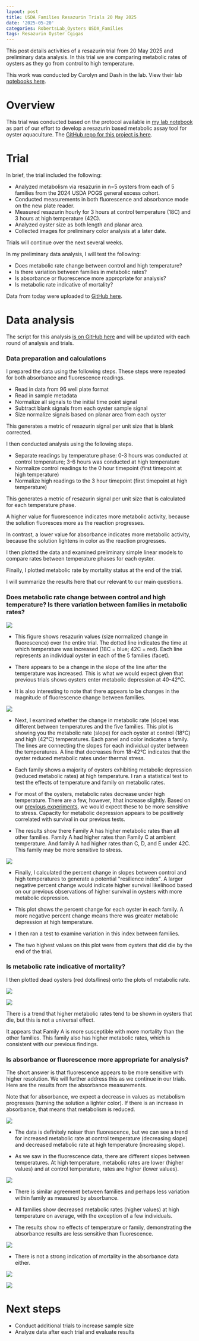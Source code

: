 ```yaml
---
layout: post
title: USDA Families Resazurin Trials 20 May 2025
date: '2025-05-20'
categories: RobertsLab_Oysters USDA_Families
tags: Resazurin Oyster Cgigas
---
```


This post details activities of a resazurin trial from 20 May 2025 and preliminary data analysis. In this trial we are comparing metabolic rates of oysters as they go from control to high temperature. 

This work was conducted by Carolyn and Dash in the lab. View their lab [notebooks here](https://genefish.wordpress.com/).  

# Overview 

This trial was conducted based on the protocol available in [my lab notebook](https://ahuffmyer.github.io/ASH_Putnam_Lab_Notebook/Resazurin-Metabolic-Assays-Protocol-for-Individual-Stress-Testing/) as part of our effort to develop a resazurin based metabolic assay tool for oyster aquaculture. The [GitHub repo for this project is here](https://github.com/RobertsLab/resazurin-assay-development).  

# Trial 

In brief, the trial included the following:  

- Analyzed metabolism via resazurin in n=5 oysters from each of 5 families from the 2024 USDA POGS general excess cohort. 
- Conducted measurements in both fluorescence and absorbance mode on the new plate reader. 
- Measured resazurin hourly for 3 hours at control temperature (18C) and 3 hours at high temperature (42C). 
- Analyzed oyster size as both length and planar area. 
- Collected images for preliminary color analysis at a later date.  

Trials will continue over the next several weeks.  

In my preliminary data analysis, I will test the following:  

- Does metabolic rate change between control and high temperature? 
- Is there variation between families in metabolic rates? 
- Is absorbance or fluorescence more appropriate for analysis? 
- Is metabolic rate indicative of mortality? 

Data from today were uploaded to [GitHub here](https://github.com/RobertsLab/resazurin-assay-development/tree/main/data/usda-families).  

# Data analysis 

The script for this analysis [is on GitHub here](https://github.com/RobertsLab/resazurin-assay-development/blob/main/scripts/usda_families/resazurin-analysis-families.Rmd) and will be updated with each round of analysis and trials.  

### Data preparation and calculations 

I prepared the data using the following steps. These steps were repeated for both absorbance and fluorescence readings.    

- Read in data from 96 well plate format 
- Read in sample metadata 
- Normalize all signals to the initial time point signal
- Subtract blank signals from each oyster sample signal
- Size normalize signals based on planar area from each oyster 

This generates a metric of resazurin signal per unit size that is blank corrected.   

I then conducted analysis using the following steps. 

- Separate readings by temperature phase: 0-3 hours was conducted at control temperature; 3-6 hours was conducted at high temperature
- Normalize control readings to the 0 hour timepoint (first timepoint at high temperature)
- Normalize high readings to the 3 hour timepoint (first timepoint at high temperature)

This generates a metric of resazurin signal per unit size that is calculated for each temperature phase. 

A higher value for fluorescence indicates more metabolic activity, because the solution fluoresces more as the reaction progresses.   

In contrast, a lower value for absorbance indicates more metabolic activity, because the solution lightens in color as the reaction progresses.   

I then plotted the data and examined preliminary simple linear models to compare rates between temperature phases for each oyster.  

Finally, I plotted metabolic rate by mortality status at the end of the trial.  

I will summarize the results here that our relevant to our main questions.  

### Does metabolic rate change between control and high temperature? Is there variation between families in metabolic rates?  

![](https://github.com/AHuffmyer/ASH_Putnam_Lab_Notebook/blob/master/images/NotebookImages/oysters/resazurin/usda/20250520/fl_family_trajectories.png?raw=true)

- This figure shows resazurin values (size normalized change in fluorescence) over the entire trial. The dotted line indicates the time at which temperature was increased (18C = blue; 42C = red). Each line represents an individual oyster in each of the 5 families (facet).  

- There appears to be a change in the slope of the line after the temperature was increased. This is what we would expect given that previous trials shows oysters enter metabolic depression at 40-42°C. 

- It is also interesting to note that there appears to be changes in the magnitude of fluorescence change between families.

![](https://github.com/AHuffmyer/ASH_Putnam_Lab_Notebook/blob/master/images/NotebookImages/oysters/resazurin/usda/20250520/fl_family_slopes.png?raw=true)

- Next, I examined whether the change in metabolic rate (slope) was different between temperatures and the five families. This plot is showing you the metabolic rate (slope) for each oyster at control (18°C) and high (42°C) temperatures. Each panel and color indicates a family. The lines are connecting the slopes for each individual oyster between the temperatures. A line that decreases from 18-42°C indicates that the oyster reduced metabolic rates under thermal stress. 

- Each family shows a majority of oysters exhibiting metabolic depression (reduced metabolic rates) at high temperature. I ran a statistical test to test the effects of temperature and family on metabolic rates. 

- For most of the oysters, metabolic rates decrease under high temperature. There are a few, however, lthat increase slightly. Based on our [previous experiments](https://ahuffmyer.github.io/ASH_Putnam_Lab_Notebook/Resazurin-data-analysis-and-size-normalization-for-10K-seed-project/), we would expect these to be more sensitive to stress. Capacity for metabolic depression appears to be positively correlated with survival in our previous tests.  

- The results show there Family A has higher metabolic rates than all other families. Family A had higher rates than Family C at ambient temperature. And family A had higher rates than C, D, and E under 42C. This family may be more sensitive to stress. 

![](https://github.com/AHuffmyer/ASH_Putnam_Lab_Notebook/blob/master/images/NotebookImages/oysters/resazurin/usda/20250520/fl_family_percent_change.png?raw=true)

- Finally, I calculated the percent change in slopes between control and high temperatures to generate a potential "resilience index". A larger negative percent change would indicate higher survival likelihood based on our previous observations of higher survival in oysters with more metabolic depression.  

- This plot shows the percent change for each oyster in each family. A more negative percent change means there was greater metabolic depression at high temperature.  

- I then ran a test to examine variation in this index between families.  

- The two highest values on this plot were from oysters that did die by the end of the trial.  

### Is metabolic rate indicative of mortality? 

I then plotted dead oysters (red dots/lines) onto the plots of metabolic rate.  

![](https://github.com/AHuffmyer/ASH_Putnam_Lab_Notebook/blob/master/images/NotebookImages/oysters/resazurin/usda/20250520/fl_family_slopes_mortality.png?raw=true)

![](https://github.com/AHuffmyer/ASH_Putnam_Lab_Notebook/blob/master/images/NotebookImages/oysters/resazurin/usda/20250520/fl_family_percent_change_mortality.png?raw=true)

There is a trend that higher metabolic rates tend to be shown in oysters that die, but this is not a universal effect. 

It appears that Family A is more susceptible with more mortality than the other families. This family also has higher metabolic rates, which is consistent with our previous findings.  

### Is absorbance or fluorescence more appropriate for analysis?

The short answer is that fluorescence appears to be more sensitive with higher resolution. We will further address this as we continue in our trials. Here are the results from the absorbance measurements.   

Note that for absorbance, we expect a decrease in values as metabolism progresses (turning the solution a lighter color). If there is an increase in absorbance, that means that metabolism is reduced.  

![](https://github.com/AHuffmyer/ASH_Putnam_Lab_Notebook/blob/master/images/NotebookImages/oysters/resazurin/usda/20250520/ab_family_trajectories.png?raw=true)

- The data is definitely noiser than fluorescence, but we can see a trend for increased metabolic rate at control temperature (decreasing slope) and decreased metabolic rate at high temperature (increasing slope).   

- As we saw in the fluorescence data, there are different slopes between temperatures. At high temperature, metabolic rates are lower (higher values) and at control temperature, rates are higher (lower values).  

![](https://github.com/AHuffmyer/ASH_Putnam_Lab_Notebook/blob/master/images/NotebookImages/oysters/resazurin/usda/20250520/ab_family_slopes.png?raw=true)

- There is similar agreement between families and perhaps less variation within family as measured by absorbance. 

- All families show decreased metabolic rates (higher values) at high temperature on average, with the exception of a few individuals.  

- The results show no effects of temperature or family, demonstrating the absorbance results are less sensitive than fluorescence.  

![](https://github.com/AHuffmyer/ASH_Putnam_Lab_Notebook/blob/master/images/NotebookImages/oysters/resazurin/usda/20250520/ab_family_percent_change.png?raw=true)

- There is not a strong indication of mortality in the absorbance data either. 

![](https://github.com/AHuffmyer/ASH_Putnam_Lab_Notebook/blob/master/images/NotebookImages/oysters/resazurin/usda/20250520/ab_family_slopes_mortality.png?raw=true)

![](https://github.com/AHuffmyer/ASH_Putnam_Lab_Notebook/blob/master/images/NotebookImages/oysters/resazurin/usda/20250520/ab_family_percent_change_mortality.png?raw=true)

# Next steps

- Conduct additional trials to increase sample size 
- Analyze data after each trial and evaluate results 

